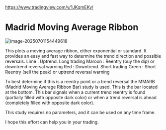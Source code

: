 https://www.tradingview.com/v/1JKqmEKy/



# Madrid Moving Average Ribbon

![image-20250701154449618](https://pkuxiaohou.oss-cn-beijing.aliyuncs.com/img/202507011544713.png)



This plots a moving average ribbon, either exponential or standard. It provides an easy and fast way to determine the trend direction and possible reversals.
Lime : Uptrend. Long trading
Maroon : Reentry (buy the dip) or downtrend reversal warning
Red : Downtrend. Short trading
Green : Short Reentry (sell the peak) or uptrend reversal warning

To best determine if this is a reentry point or a trend reversal the MMARB (Madrid Moving Average Ribbon Bar) study is used. This is the bar located at the bottom. This bar signals when a current trend reentry is found (partially filled with opposite dark color) or when a trend reversal is ahead (completely filled with opposite dark color).

This study requires no parameters, and it can be used on any time frame.

I hope this effort can help you in your trading.





































